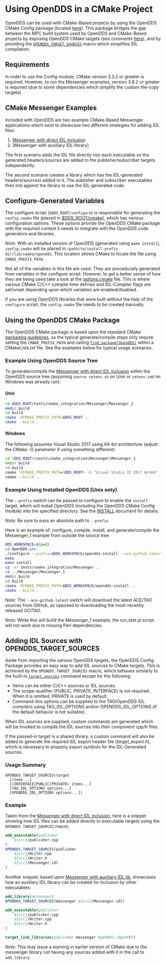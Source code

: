 # Using OpenDDS in a CMake Project

OpenDDS can be used with CMake-Based projects by using the OpenDDS CMake Config
package (located [here](../cmake)). This package bridges the gap between the
MPC build system used by OpenDDS and CMake-Based projects by exposing OpenDDS CMake
targets (see comments [here](../cmake/OpenDDSConfig.cmake)), and by providing the
[`OPENDDS_TARGET_SOURCES`](#adding-idl-sources-with-opendds_target_sources) macro
which simplifies IDL compilation.

## Requirements

In order to use the Config module, CMake version 3.3.2 or greater is required.
However, to run the Messenger examples, version 3.8.2 or greater is required
(due to some dependencies which simplify the custom file-copy targets).

## CMake Messenger Examples

Included with OpenDDS are two example CMake-Based Messenger applications which
exist to showcase two different strategies for adding IDL files:

  1. [Messenger with direct IDL inclusion]
  2. [Messenger with auxiliary IDL library]

The first scenario adds the IDL file directly into each executable so
the generated headers/sources are added to the publisher/subscriber targets
independently.

The second scenario creates a library which has the IDL-generated
headers/sources) added to it. The publisher and subscriber executables
then link against the library to use the IDL-generated code.

## Configure-Generated Variables

The configure script (`$DDS_ROOT/configure`) is responsible for generating the
`config.cmake` file (placed in [$DDS_ROOT/cmake](../cmake)),
which has various configuration options. These options provide the OpenDDS
CMake package with the required context it needs to integrate with the
OpenDDS code generators and libraries.

*Note:* With an installed version of OpenDDS (generated using `make install`),
`config.cmake`  will be placed in `/path/to/install-prefix-dir/lib/cmake/opendds`.  This location allows CMake to locate the file using `CMAKE_PREFIX_PATH`.

Not all of the variables in this file are used.  They are procedurally
generated from variables in the configure script. However, to get a better
sense of how they are being used take a look at the
[options.cmake](../cmake/options.cmake) file. This is where various
CMake C/C++ compile-time defines and IDL-Compiler flags are set/unset
depending upon which variables are enabled/disabled.

If you are using OpenDDS libraries that were built without the help of the
`configure` script, the `config.cmake` file needs to be created manually.

## Using the OpenDDS CMake Package

The OpenDDS CMake package is based upon the standard CMake
[packaging guidelines](https://cmake.org/cmake/help/latest/manual/cmake-packages.7.html),
so the typical generate/compile steps only require setting the `CMAKE_PREFIX_PATH` and
calling [`find_package(OpenDDS)`](https://cmake.org/cmake/help/latest/command/find_package.html)
within a CMakeLists.txt file. See the examples below for typical usage scenarios.

### Example Using OpenDDS Source Tree

To generate/compile the [Messenger with direct IDL inclusion] within the OpenDDS source tree
(assuming `source setenv.sh` on Unix or `setenv.cmd` on Windows was already run):

#### Unix

```bash
cd $DDS_ROOT/tests/cmake_integration/Messenger/Messenger_1
mkdir build
cd build
cmake -DCMAKE_PREFIX_PATH=$DDS_ROOT ..
cmake --build .
```

#### Windows

The following assumes Visual Studio 2017 using 64-bit architecture (adjust the
CMake -G parameter if using something different).

```bat
cd %DDS_ROOT%\tests\cmake_integration\Messenger\Messenger_1
mkdir build
cd build
cmake -DCMAKE_PREFIX_PATH=%DDS_ROOT% -G "Visual Studio 15 2017 Win64" ..
cmake --build .
```

### Example Using Installed OpenDDS (Unix only)

The `--prefix` switch can be passed to configure to enable the `install` target,
which will install OpenDDS (including the OpenDDS CMake Config module) into the
specified directory.  See the [INSTALL](../INSTALL) document for details.

*Note:* Be sure to pass an absolute path to `--prefix`.

Here is an example of: configure, compile, install, and generate/compile
the Messenger_1 example from outside the source tree

```bash
DDS_WORKSPACE=$(pwd)
cd OpenDDS-src
./configure --prefix=$DDS_WORKSPACE/opendds-install --ace-github-latest
make
make install
cp -ar tests/cmake_integration/Messenger ..
cd ../Messenger/Messenger_1
mkdir build
cd build
cmake -DCMAKE_PREFIX_PATH=$DDS_WORKSPACE/opendds-install ..
cmake --build .
```
*Note:* The `--ace-github-latest` switch will download the latest ACE/TAO sources
from GitHub, as opposed to downloading the most-recently released OCITAO.

*Note:* While this will build the Messenger\_1 example, the run_test.pl script will
not work due to missing Perl dependencies.

## Adding IDL Sources with OPENDDS\_TARGET\_SOURCES

Aside from importing the various OpenDDS targets, the OpenDDS Config Package
provides an easy way to add IDL sources to CMake targets. This is achieved by
the `OPENDDS_TARGET_SOURCES` macro, which behaves similarly to the
built-in [`target_sources`](https://cmake.org/cmake/help/latest/command/target_sources.html) command except for the following:

  - Items can be either C/C++ sources or IDL sources.
  - The scope-qualifier (PUBLIC, PRIVATE, INTERFACE) is not required.
    When it is omitted, PRIVATE is used by default.
  - Command-line options can be supplied to the TAO/OpenDDS IDL compilers
    using TAO\_IDL\_OPTIONS and/or OPENDDS\_IDL\_OPTIONS (if the default
    behavior is not suitable).

When IDL sources are supplied, custom commands are generated which will
be invoked to compile the IDL sources into their component cpp/h files.

If the passed-in target is a shared library, a custom command will also be
added to generate the required IDL export header file (*target*_export.h),
which is necessary to properly export symbols for the IDL-Generated sources.

### Usage Summary

```
OPENDDS_TARGET_SOURCES(target
  [items...]
  [<INTERFACE|PUBLIC|PRIVATE> items...]
  [TAO_IDL_OPTIONS options...]
  [OPENDDS_IDL_OPTIONS options...])
```

### Example

Taken from the [Messenger with direct IDL inclusion], here is a snippet showing
how IDL files can be added directly to executable targets using the `OPENDDS_TARGET_SOURCES`
macro:

```cmake
add_executable(publisher
    ${src}/publisher.cpp
)
OPENDDS_TARGET_SOURCES(publisher
    ${src}/Writer.cpp
    ${src}/Writer.h
    ${src}/Messenger.idl
)
```

Another snippet, based upon [Messenger with auxiliary IDL lib], showcases how an
auxiliary IDL library can be created for inclusion by other executables:

```cmake
add_library(messenger)
OPENDDS_TARGET_SOURCES(messenger ${src}/Messenger.idl)

add_executable(publisher
    ${src}/publisher.cpp
    ${src}/Writer.cpp
    ${src}/Writer.h
)

target_link_libraries(publisher messenger OpenDDS::OpenDDS)

```

*Note:* This may issue a warning in earlier version of CMake due to the messenger library
not having any sources added with it in the call to `add_library`.

[Messenger with direct IDL inclusion]: ../tests/cmake_integration/Messenger/Messenger_1/CMakeLists.txt
[Messenger with auxiliary IDL lib]: ../tests/cmake_integration/Messenger/Messenger_2/CMakeLists.txt
